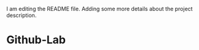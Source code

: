 I am editing the README file. Adding some more details about the project description.



# Github-Lab

